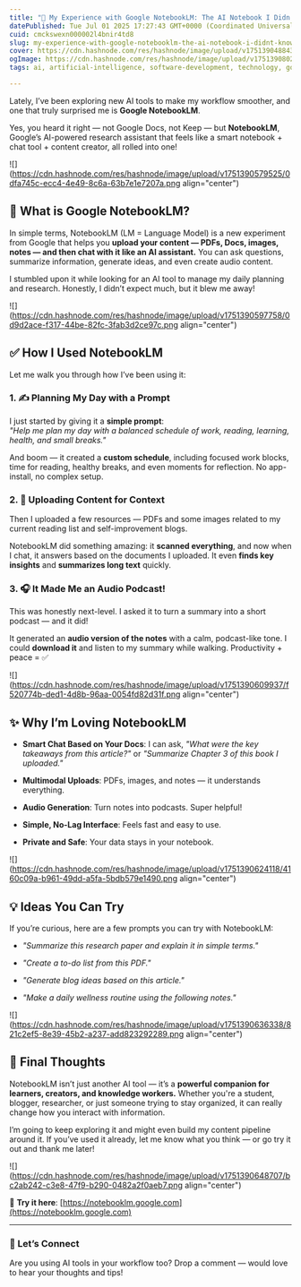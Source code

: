 ```yaml
---
title: "📘 My Experience with Google NotebookLM: The AI Notebook I Didn’t Know I Needed!"
datePublished: Tue Jul 01 2025 17:27:43 GMT+0000 (Coordinated Universal Time)
cuid: cmckswexn000002l4bnir4td8
slug: my-experience-with-google-notebooklm-the-ai-notebook-i-didnt-know-i-needed
cover: https://cdn.hashnode.com/res/hashnode/image/upload/v1751390488431/cd8850dd-b066-47ac-a139-6ef1eae853a8.png
ogImage: https://cdn.hashnode.com/res/hashnode/image/upload/v1751390802752/0418ba6e-7234-43ff-8dc3-324d07be2a80.png
tags: ai, artificial-intelligence, software-development, technology, google-cloud, developer, learning, google, beginners, tech, hashnode, trending, technical-writing-1, ai-tools, notebooklm

---
```


Lately, I’ve been exploring new AI tools to make my workflow smoother, and one that truly surprised me is **Google NotebookLM**.

Yes, you heard it right — not Google Docs, not Keep — but **NotebookLM**, Google’s AI-powered research assistant that feels like a smart notebook + chat tool + content creator, all rolled into one!

![](https://cdn.hashnode.com/res/hashnode/image/upload/v1751390579525/0dfa745c-ecc4-4e49-8c6a-63b7e1e7207a.png align="center")

## 🧠 What is Google NotebookLM?

In simple terms, NotebookLM (LM = Language Model) is a new experiment from Google that helps you **upload your content — PDFs, Docs, images, notes — and then chat with it like an AI assistant.** You can ask questions, summarize information, generate ideas, and even create audio content.

I stumbled upon it while looking for an AI tool to manage my daily planning and research. Honestly, I didn’t expect much, but it blew me away!

![](https://cdn.hashnode.com/res/hashnode/image/upload/v1751390597758/0d9d2ace-f317-44be-82fc-3fab3d2ce97c.png align="center")

## ✅ How I Used NotebookLM

Let me walk you through how I’ve been using it:

### 1\. ✍️ Planning My Day with a Prompt

I just started by giving it a **simple prompt**:  
*"Help me plan my day with a balanced schedule of work, reading, learning, health, and small breaks."*

And boom — it created a **custom schedule**, including focused work blocks, time for reading, healthy breaks, and even moments for reflection. No app-install, no complex setup.

### 2\. 📁 Uploading Content for Context

Then I uploaded a few resources — PDFs and some images related to my current reading list and self-improvement blogs.

NotebookLM did something amazing: it **scanned everything**, and now when I chat, it answers based on the documents I uploaded. It even **finds key insights** and **summarizes long text** quickly.

### 3\. 🎧 It Made Me an Audio Podcast!

This was honestly next-level. I asked it to turn a summary into a short podcast — and it did!

It generated an **audio version of the notes** with a calm, podcast-like tone. I could **download it** and listen to my summary while walking. Productivity + peace = ✅

![](https://cdn.hashnode.com/res/hashnode/image/upload/v1751390609937/f520774b-ded1-4d8b-96aa-0054fd82d31f.png align="center")

## ✨ Why I’m Loving NotebookLM

* **Smart Chat Based on Your Docs**: I can ask, *"What were the key takeaways from this article?"* or *"Summarize Chapter 3 of this book I uploaded."*
    
* **Multimodal Uploads**: PDFs, images, and notes — it understands everything.
    
* **Audio Generation**: Turn notes into podcasts. Super helpful!
    
* **Simple, No-Lag Interface**: Feels fast and easy to use.
    
* **Private and Safe**: Your data stays in your notebook.
    

![](https://cdn.hashnode.com/res/hashnode/image/upload/v1751390624118/4160c09a-b961-49dd-a5fa-5bdb579e1490.png align="center")

## 💡 Ideas You Can Try

If you’re curious, here are a few prompts you can try with NotebookLM:

* *"Summarize this research paper and explain it in simple terms."*
    
* *"Create a to-do list from this PDF."*
    
* *"Generate blog ideas based on this article."*
    
* *"Make a daily wellness routine using the following notes."*
    

![](https://cdn.hashnode.com/res/hashnode/image/upload/v1751390636338/821c2ef5-8e39-45b2-a237-add823292289.png align="center")

## 🚀 Final Thoughts

NotebookLM isn’t just another AI tool — it’s a **powerful companion for learners, creators, and knowledge workers.** Whether you're a student, blogger, researcher, or just someone trying to stay organized, it can really change how you interact with information.

I’m going to keep exploring it and might even build my content pipeline around it. If you’ve used it already, let me know what you think — or go try it out and thank me later!

![](https://cdn.hashnode.com/res/hashnode/image/upload/v1751390648707/bc2ab242-c3e8-47f9-b290-0482a2f0aeb7.png align="center")

📌 **Try it here**: [https://notebooklm.google.com](https://notebooklm.google.com)

---

### 💬 Let’s Connect

Are you using AI tools in your workflow too? Drop a comment — would love to hear your thoughts and tips!